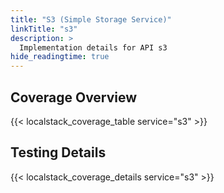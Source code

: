 ```yaml
---
title: "S3 (Simple Storage Service)"
linkTitle: "s3"
description: >
  Implementation details for API s3
hide_readingtime: true
---
```


## Coverage Overview
{{< localstack_coverage_table service="s3" >}}

## Testing Details
{{< localstack_coverage_details service="s3" >}}
